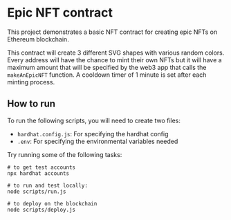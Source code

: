 # Epic NFT contract

This project demonstrates a basic NFT contract for creating epic NFTs on Ethereum blockchain.

This contract will create 3 different SVG shapes with various random colors.
Every address will have the chance to mint their own NFTs but it will have a maximum amount that will be specified by the web3 app that calls the `makeAnEpicNFT` function.
A cooldown timer of 1 minute is set after each minting process.

## How to run

To run the following scripts, you will need to create two files:

- `hardhat.config.js`: For specifying the hardhat config
- `.env`: For specifying the environmental variables needed

Try running some of the following tasks:

```shell
# to get test accounts
npx hardhat accounts

# to run and test locally:
node scripts/run.js

# to deploy on the blockchain
node scripts/deploy.js
```
